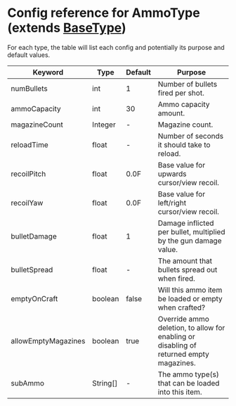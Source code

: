 # Config reference for AmmoType (extends [BaseType](https://github.com/Unknown025/ModulusConverter/blob/master/docs/BaseType.md))

For each type, the table will list each config and potentially its purpose and default values.

| Keyword | Type | Default | Purpose |
|---|---|---|---|
| numBullets | int | 1 | Number of bullets fired per shot. |
| ammoCapacity | int | 30 | Ammo capacity amount. |
| magazineCount | Integer | - | Magazine count. |
| reloadTime | float | - | Number of seconds it should take to reload. |
| recoilPitch | float | 0.0F | Base value for upwards cursor/view recoil. |
| recoilYaw | float | 0.0F | Base value for left/right cursor/view recoil. |
| bulletDamage | float | 1 | Damage inflicted per bullet, multiplied by the gun damage value. |
| bulletSpread | float | - | The amount that bullets spread out when fired. |
| emptyOnCraft | boolean | false | Will this ammo item be loaded or empty when crafted? |
| allowEmptyMagazines | boolean | true | Override ammo deletion, to allow for enabling or disabling of returned empty magazines. |
| subAmmo | String[] | - | The ammo type(s) that can be loaded into this item. |